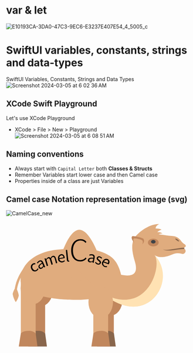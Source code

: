# var & let
![E10193CA-3DA0-47C3-9EC6-E3237E407E54_4_5005_c](https://github.com/user-attachments/assets/4a90d651-a0db-4cc2-8f08-328da9939376)<br>
# SwiftUI variables, constants, strings and data-types
SwiftUI Variables, Constants, Strings and Data Types
![Screenshot 2024-03-05 at 6 02 36 AM](https://github.com/danielurra/swift-ui-variables-constants-strings-data-types/assets/51704179/aa22dcb5-a17b-4a5d-a152-5c33ecdca5b0)<br>
## XCode Swift Playground
Let's use XCode Playground<br>
* XCode > File > New > Playground
![Screenshot 2024-03-05 at 6 08 51 AM](https://github.com/danielurra/swift-ui-variables-constants-strings-data-types/assets/51704179/412385c6-6854-4401-946b-d1d40977e7cf)<br>

## Naming conventions
 * Always start with `Capital Letter` both **Classes & Structs**
 * Remember Variables start lower case and then Camel case
 * Properties inside of a class are just Variables
## Camel case Notation representation image (svg)
![CamelCase_new](https://github.com/danielurra/swift-ui-variables-constants-strings-data-types/assets/51704179/1b26adbc-8225-42c1-801d-0befdbda9589)<svg id="f043da89-afb5-4746-89c4-03899f97c110" data-name="Layer 1" xmlns="http://www.w3.org/2000/svg" viewBox="0 0 72.25 52.72"><ellipse cx="13.44" cy="28.82" rx="4.8" ry="6.2" style="fill:#c1875d"/><ellipse cx="40.67" cy="32.52" rx="4.8" ry="6.2" style="fill:#c1875d"/><path d="M15.24,22.42v23.2c0,2.8-1.3,3.1-2.9,3.1s-2.9-.2-2.9-3.1V22.42h5.8" style="fill:#c1875d"/><path d="M8.64,50.72h7.3l-.7-5.1a3.71,3.71,0,0,0-2.9-1,3.7,3.7,0,0,0-2.9,1l-.8,5.1" style="fill:#89664c"/><path d="M42.1,22.42v23.2c0,2.8-1.3,3.1-2.9,3.1s-2.9-.2-2.9-3.1V22.42h5.8" style="fill:#c1875d"/><path d="M35.55,50.72h7.3l-.7-5.1a3.71,3.71,0,0,0-2.9-1,3.7,3.7,0,0,0-2.9,1l-.8,5.1" style="fill:#89664c"/><path d="M11.54,22.42v23.2c0,2.8-1.3,3.1-2.9,3.1s-2.9-.2-2.9-3.1V22.42Z" style="fill:#e0ac7e"/><path d="M4.94,50.72h7.3l-.7-5.1a3.71,3.71,0,0,0-2.9-1c-2.2,0-2.9,1-2.9,1l-.8,5.1" style="fill:#c1875d"/><path d="M4.14,30.32c-.2-4.8,3.4-9.5,3.4-9.6l-.7-.5c-.2.2-3.8,5-3.6,10.1h.9" style="fill:#e0ac7e"/><path d="M3.74,27.62a8.51,8.51,0,0,1,1.2,3.2,6.79,6.79,0,0,1-1.2,2.6,8.64,8.64,0,0,1-1.2-3.2,6.58,6.58,0,0,1,1.2-2.6" style="fill:#e0ac7e"/><path d="M5.64,24.62c-.5,5.8,12,7.9,21.5,7.9,12.3,0,18.71-4.22,18-8.91-1.45-7.13-4.52-8.57-8.45-10-5.9-2-10.65-1.22-16.85-.62-7.8.7-14.2,5.2-14.2,11.6" style="fill:#e0ac7e"/><path d="M21.57,15.19C21.68,20.58,25,25,29,24.91s7.14-4.52,7-10c0-.31-3.47-9.82-7.44-9.73s-7,9.72-7,10.06" style="fill:#e0ac7e"/><path d="M39.87,22.42v23.2c0,2.8-1.3,3.1-2.9,3.1s-2.9-.2-2.9-3.1V22.42h5.8" style="fill:#e0ac7e"/><path d="M33.32,50.72h7.3l-.7-5.1a3.71,3.71,0,0,0-2.9-1c-2.2,0-2.9,1-2.9,1l-.8,5.1" style="fill:#c1875d"/><path d="M64.83,14.88C59.93,17,58,15,58,15c9.3,10.8-3.59,30.14-21.69,13.84-21.6-19.4-2.5-8.1.6-8.1s16.5,6.9,13.39-3.24c-4.65-15.1,8-10.2,14.4-9.9,3.4.2,3.4,2.3,5,3.2.9.6.5,1.2-.1,1.3v.4a1.14,1.14,0,0,1-.8,2.1,5.29,5.29,0,0,0-4,.3" style="fill:#e0ac7e"/><path d="M58,15c9.6,10-3.15,29.37-20.09,15.14C55.43,39.24,61.13,19.08,58,15" style="fill:#ffe2b3"/><ellipse cx="36.97" cy="33.42" rx="4.8" ry="6.2" style="fill:#e0ac7e"/><ellipse cx="10.44" cy="28.02" rx="4.8" ry="6.2" style="fill:#e0ac7e"/><path d="M49.43,9.48c1.4-2.9,6.5-6.7,10.4-6.5,0,0-1.4.6-1.4,1.7,0,0,1.8,0,2.3.5-1.4.4-1.6,1-1.6,1a2.32,2.32,0,0,1,2,.5c-1.4,0-1.4.3-3.2,1.4s-8.5,1.4-8.5,1.4" style="fill:#e0ac7e"/><path d="M67.63,9.68c-.1.1-.5,0-.9-.3s-.7-.6-.6-.7.5,0,.9.3.7.6.6.7" style="fill:#89664c"/><ellipse cx="57.53" cy="10.18" rx="2.1" ry="1.5" style="fill:#c1875d"/><ellipse cx="57.53" cy="9.88" rx="0.9" ry="0.7" style="fill:#3e4347"/><path d="M53.73,8.78c-.3-.4-2.8-1-4.1-1.1s-.2,3,2.1,3.4a1.66,1.66,0,0,0,2-2.3" style="fill:#c1875d"/><path d="M53.33,9.48c-.2-.4-2.2-.9-3.2-.9s-.1,2.5,1.6,2.9a1.45,1.45,0,0,0,1.69-1.15,1.54,1.54,0,0,0-.09-.85" style="fill:#e0ac7e"/><path d="M69.63,12.18c-2.6,0-6.5,1.3-8.5.7,2.5,1,5.9-.2,8.5-.2v-.5" style="fill:#89664c"/><path d="M9.89,20.56a1.51,1.51,0,0,1,.4-2.1.57.57,0,0,0,.13-.08,1.39,1.39,0,0,1,1-.11l-.07.44a.9.9,0,0,0-.68.08,1.07,1.07,0,0,0-.31,1.48l0,0c.34.63.92.9,1.41.59a1.1,1.1,0,0,0,.5-.62l.37.2a1.58,1.58,0,0,1-.7.83,1.47,1.47,0,0,1-2-.56Z"/><path d="M12.69,19.92c-.27-.62.13-1.17,1.29-1.83-.15-.36-.43-.66-.9-.47a1.75,1.75,0,0,0-.72.68L12,18.05a2.34,2.34,0,0,1,1-.86c.7-.29,1.2,0,1.5.75l.76,1.76-.41.18-.18-.33h0a1.7,1.7,0,0,1-.78.81A.85.85,0,0,1,12.73,20,.3.3,0,0,1,12.69,19.92Zm1.77-.72-.34-.78c-.94.52-1.13.9-1,1.26a.47.47,0,0,0,.62.28.2.2,0,0,0,.08,0A1.2,1.2,0,0,0,14.46,19.2Z"/><path d="M15,16.42l.41-.13.18.43h0a1.36,1.36,0,0,1,.78-.78.81.81,0,0,1,1,.32,1.42,1.42,0,0,1,.8-.86c.62-.18,1,.13,1.26.86L20,18.15l-.51.15L19,16.47c-.17-.56-.41-.74-.79-.63s-.43.3-.61.68l.64,2.17-.51.15L17.16,17c-.16-.55-.41-.74-.79-.63s-.43.29-.61.68l.64,2.16-.51.15Z"/><path d="M20.3,16.58a1.53,1.53,0,0,1,1.1-1.86c.8-.1,1.32.35,1.48,1.22a1.53,1.53,0,0,1,0,.3l-2.07.36a1,1,0,0,0,1.1.89l.11,0a1.37,1.37,0,0,0,.72-.38l.24.31a1.75,1.75,0,0,1-1,.49,1.49,1.49,0,0,1-1.74-1.18C20.31,16.66,20.31,16.62,20.3,16.58ZM22.42,16c-.07-.62-.45-.9-.93-.82a1,1,0,0,0-.71,1.09Z"/><path d="M23.73,17l-.4-3.91.51-.06.46,4c0,.16.1.21.18.2h.11l.12.39a1.15,1.15,0,0,1-.31,0C24,17.67,23.77,17.43,23.73,17Z"/><path d="M25.43,13.1c.08-2.68,1.6-4.31,3.74-4.24a2.89,2.89,0,0,1,2.22,1.05l-.37.4a2.41,2.41,0,0,0-1.82-.92c-1.83-.06-3,1.36-3.08,3.7s1,3.91,2.8,3.93a2.71,2.71,0,0,0,2.16-1l.35.39a3.11,3.11,0,0,1-2.56,1.13C26.74,17.5,25.34,15.79,25.43,13.1Z"/><path d="M32,16.9c.13-.66.77-.89,2.1-.77.08-.4,0-.81-.49-.95a1.8,1.8,0,0,0-1,.11l-.12-.39a2.25,2.25,0,0,1,1.28-.15c.74.14,1,.7.81,1.46l-.36,1.88L33.76,18l0-.32h0a1.71,1.71,0,0,1-1.1.24.85.85,0,0,1-.76-.93A.3.3,0,0,1,32,16.9Zm1.87.41.16-.84c-1-.09-1.45.11-1.52.49a.48.48,0,0,0,.35.58h.09a1.26,1.26,0,0,0,.92-.21Z"/><path d="M34.72,18l.35-.26a1.35,1.35,0,0,0,.77.62.56.56,0,0,0,.73-.29c.07-.21-.23-.55-.52-.77s-.78-.62-.64-1.13a.94.94,0,0,1,1.2-.58l.09,0a1.61,1.61,0,0,1,.82.61l-.33.25a1.13,1.13,0,0,0-.61-.46.49.49,0,0,0-.67.26c-.07.19.2.49.51.71s.81.61.64,1.18a1,1,0,0,1-1.28.59l-.07,0A1.86,1.86,0,0,1,34.72,18Z"/><path d="M37.69,17.6a1.51,1.51,0,0,1,1.88-1h0a1.21,1.21,0,0,1,.62,1.82,1.15,1.15,0,0,1-.14.27l-2-.78a1,1,0,0,0,.44,1.35l.13.05a1.48,1.48,0,0,0,.81.05l0,.39a1.83,1.83,0,0,1-1-.08,1.48,1.48,0,0,1-.89-1.91A.58.58,0,0,1,37.69,17.6Zm2.08.56c.24-.58.1-1-.35-1.17a1,1,0,0,0-1.19.57Z"/></svg><br>


